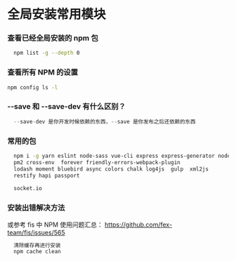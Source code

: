 # 全局安装常用模块

### 查看已经全局安装的 npm 包
```sh
  npm list -g --depth 0
```

### 查看所有 NPM 的设置
```sh
npm config ls -l
```

### --save 和 --save-dev 有什么区别？
```js
  --save-dev 是你开发时候依赖的东西，--save 是你发布之后还依赖的东西
```

### 常用的包

```sh
  npm i -g yarn eslint node-sass vue-cli express express-generator node-gyp gitbook-cli typescript
  pm2 cross-env  forever friendly-errors-webpack-plugin
  lodash moment bluebird async colors chalk log4js  gulp  xml2js
  restify hapi passport
  
  socket.io

```

### 安装出错解决方法

或参考 fis 中 NPM 使用问题汇总： https://github.com/fex-team/fis/issues/565
```sh
  清除缓存再进行安装
  npm cache clean
  
```
